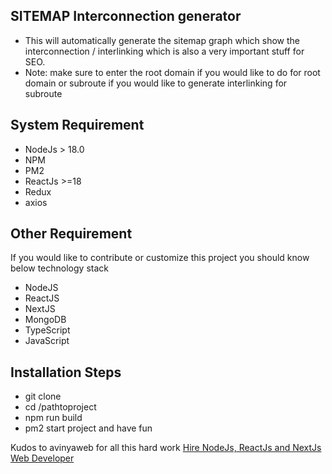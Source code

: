 ## SITEMAP Interconnection generator
- This will automatically generate the sitemap graph which show the interconnection / interlinking which is also a very important stuff for SEO.
- Note: make sure to enter the root domain if you would like to do for root domain or subroute if you would like to generate interlinking for subroute


## System Requirement
- NodeJs > 18.0
- NPM
- PM2
- ReactJs >=18
- Redux
- axios

## Other Requirement
If you would like to contribute or customize this project you should know below technology stack
- NodeJS
- ReactJS
- NextJS
- MongoDB
- TypeScript
- JavaScript

## Installation Steps
- git clone
- cd /pathtoproject
- npm run build
- pm2 start project
and have fun

Kudos to avinyaweb for all this hard work
[Hire NodeJs, ReactJs and NextJs Web Developer](https://avinyaweb.com/services/)